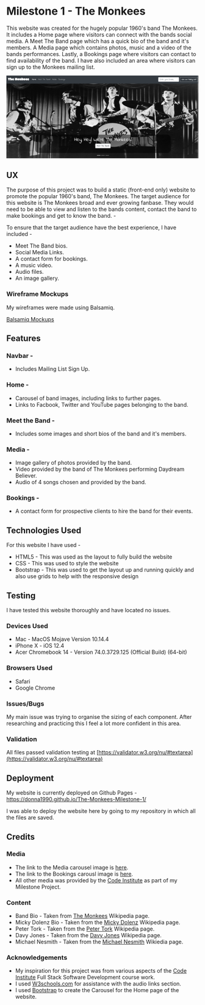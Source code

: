 # Milestone 1 - The Monkees

This website was created for the hugely popular 1960's band The Monkees.
It includes a Home page where visitors can connect with the bands social media. 
A Meet The Band page which has a quick bio of the band and it's members.
A Media page which contains photos, music and a video of the bands performances.
Lastly, a Bookings page where visitors can contact to find availability of the band.
I have also included an area where visitors can sign up to the Monkees mailing list.

![Screenshot](assets/images/homescreengrab.png)


## UX

The purpose of this project was to build a static (front-end only) website to promote the popular 1960's band, The Monkees.
The target audience for this website is The Monkees broad and ever growing fanbase. They would need to be able to view and listen to the bands content, contact the band to make bookings and get to know the band. -

To ensure that the target audience have the best experience, I have included - 

- Meet The Band bios.
- Social Media Links.
- A contact form for bookings.
- A music video.
- Audio files.
- An image gallery.


### Wireframe Mockups

My wireframes were made using Balsamiq.

[Balsamiq Mockups](documents/mockup/Milestone1_The_Monkees_DH.pdf)



## Features

### Navbar -
- Includes Mailing List Sign Up.

### Home -
- Carousel of band images, including links to further pages.
- Links to Facbook, Twitter and YouTube pages belonging to the band.

### Meet the Band -
- Includes some images and short bios of the band and it's members.

### Media -
- Image gallery of photos provided by the band.
- Video provided by the band of The Monkees performing Daydream Believer.
- Audio of 4 songs chosen and provided by the band.

### Bookings -
- A contact form for prospective clients to hire the band for their events.



## Technologies Used

For this website I have used -
- HTML5 - This was used as the layout to fully build the website
- CSS - This was used to style the website
- Bootstrap - This was used to get the layout up and running quickly and also use grids to help with the responsive design



## Testing

I have tested this website thoroughly and have located no issues.

### Devices Used
- Mac - MacOS Mojave Version 10.14.4
- iPhone X - iOS 12.4
- Acer Chromebook 14 - Version 74.0.3729.125 (Official Build) (64-bit)

### Browsers Used
- Safari
- Google Chrome

### Issues/Bugs
My main issue was trying to organise the sizing of each component.
After researching and practicing this I feel a lot more confident in this area.

### Validation
All files passed validation testing at [https://validator.w3.org/nu/#textarea](https://validator.w3.org/nu/#textarea)



## Deployment

My website is currently deployed on Github Pages - https://donna1990.github.io/The-Monkees-Milestone-1/

I was able to deploy the website here by going to my repository in which all the files are saved.


## Credits

### Media 

- The link to the Media carousel image is [here](https://www.google.com/url?sa=i&source=images&cd=&ved=2ahUKEwj3o9WWrLbiAhUSUBUIHXqaCekQjRx6BAgBEAU&url=https%3A%2F%2Fwww.thecurrent.org%2Ffeature%2F2019%2F02%2F21%2Freflecting-on-peter-torks-lasting-imprint&psig=AOvVaw1d0ZVDfxCqTa-g35D08dSc&ust=1558861997359616).
- The link to the Bookings carousl image is [here](https://www.google.com/url?sa=i&source=images&cd=&ved=2ahUKEwih_uPWq7biAhW8QxUIHWj-ClsQjRx6BAgBEAU&url=https%3A%2F%2Fwww.billboard.com%2Farticles%2Fcolumns%2Fchart-beat%2F8500526%2Fmonkees-lyricfind-charts-peter-tork-death&psig=AOvVaw1d0ZVDfxCqTa-g35D08dSc&ust=1558861997359616).
- All other media was provided by the [Code Institute](https://github.com/Code-Institute-Org/project-assets) as part of my Milestone Project. 

### Content

- Band Bio - Taken from [The Monkees](https://en.wikipedia.org/wiki/The_Monkees) Wikipedia page.
- Micky Dolenz Bio - Taken from the [Micky Dolenz](https://en.wikipedia.org/wiki/Micky_Dolenz) Wikipedia page.
- Peter Tork - Taken from the [Peter Tork](https://en.wikipedia.org/wiki/Peter_Tork) Wikipedia page.
- Davy Jones - Taken from the [Davy Jones](https://en.wikipedia.org/wiki/Davy_Jones_(musician)) Wikipedia page.
- Michael Nesmith - Taken from the [Michael Nesmith](https://en.wikipedia.org/wiki/Michael_Nesmith) Wikiedia page.

### Acknowledgements

- My inspiration for this project was from various aspects of the [Code Institute](https://www.codeinstitute.net/) Full Stack Software Development course work.
- I used [W3schools.com](https://www.w3schools.com/) for assistance with the audio links section.
- I used [Bootstrap](https://getbootstrap.com/docs/3.3/javascript/#carousel) to create the Carousel for the Home page of the website.